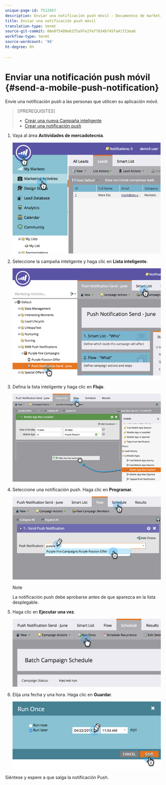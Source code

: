 ```yaml
---
unique-page-id: 7512457
description: Enviar una notificación push móvil - Documentos de marketing - Documentación del producto
title: Enviar una notificación push móvil
translation-type: tm+mt
source-git-commit: 06e0f5489e6375a97e2fe77834bf45fa41f23ea6
workflow-type: tm+mt
source-wordcount: '98'
ht-degree: 0%

---
```



# Enviar una notificación push móvil {#send-a-mobile-push-notification}

Envíe una notificación push a las personas que utilicen su aplicación móvil.

>[!PREREQUISITES]
>
>* [Crear una nueva Campaña inteligente](/help/marketo/product-docs/core-marketo-concepts/smart-campaigns/creating-a-smart-campaign/create-a-new-smart-campaign.md)
>* [Crear una notificación push](/help/marketo/product-docs/mobile-marketing/push-notifications/create-a-push-notification.md)


1. Vaya al área **Actividades de mercadotecnia**.

   ![](assets/image2015-4-22-18-3a31-3a54.png)

1. Seleccione la campaña inteligente y haga clic en **Lista inteligente**.

   ![](assets/image2015-4-23-17-3a57-3a46.png)

1. Defina la lista inteligente y haga clic en **Flujo**.

   ![](assets/image2015-4-22-18-3a33-3a13.png)

1. Seleccione una notificación push. Haga clic en **Programar**.

   ![](assets/image2015-4-22-18-3a33-3a38.png)

   >[!NOTE]
   >
   >La notificación push debe aprobarse antes de que aparezca en la lista desplegable.

1. Haga clic en **Ejecutar una vez**.

   ![](assets/image2015-4-23-18-3a0-3a54.png)

1. Elija una fecha y una hora. Haga clic en **Guardar**.

   ![](assets/image2015-4-23-18-3a1-3a33.png)

Siéntese y espere a que salga la notificación Push.

